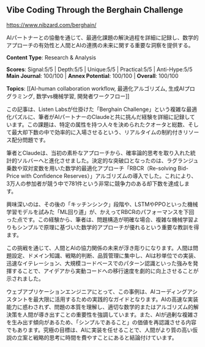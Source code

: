## Vibe Coding Through the Berghain Challenge

https://www.nibzard.com/berghain/

AIパートナーとの協働を通じて、最適化課題の解決過程を詳細に記録し、数学的アプローチの有効性と人間とAIの連携の未来に関する重要な洞察を提供する。

**Content Type**: Research & Analysis

**Scores**: Signal:5/5 | Depth:5/5 | Unique:5/5 | Practical:5/5 | Anti-Hype:5/5
**Main Journal**: 100/100 | **Annex Potential**: 100/100 | **Overall**: 100/100

**Topics**: [[AI-human collaboration workflow, 最適化アルゴリズム, 生成AIプログラミング, 数学vs機械学習, 開発者ワークフロー]]

この記事は、Listen Labsが仕掛けた「Berghain Challenge」という複雑な最適化パズルに、筆者がAIパートナーのClaudeと共に挑んだ経験を詳細に記録しています。この課題は、特定の属性を持つ人々を決められたクオータと総数、そして最大却下数の中で効率的に入場させるという、リアルタイムの制約付きリソース配分問題です。

筆者とClaudeは、当初の素朴なアプローチから、確率論的思考を取り入れた統計的ソルバーへと進化させました。決定的な突破口となったのは、ラグランジュ乗数や双対変数を用いた数学的最適化アプローチ「RBCR（Re-solving Bid-Price with Confidence Reserves）」アルゴリズムの導入でした。これにより、3万人の参加者が競う中で781件という非常に競争力のある却下数を達成します。

興味深いのは、その後の「キッチンシンク」段階や、LSTMやPPOといった機械学習モデルを試みた「ML回り道」が、かえってRBCRのパフォーマンスを下回った点です。この経験から、筆者は、問題構造が明確な場合、複雑な機械学習よりもシンプルで原理に基づいた数学的アプローチが優れるという重要な教訓を得ます。

この挑戦を通じて、人間とAIの協力関係の未来が浮き彫りになります。人間は問題設定、ドメイン知識、戦略的判断、品質管理に集中し、AIは秒単位での実装、迅速なイテレーション、大規模コードベースでのパターン認識といった強みを発揮することで、アイデアから実動コードへの移行速度を劇的に向上させることが示されました。

ウェブアプリケーションエンジニアにとって、この事例は、AIコーディングアシスタントを最大限に活用するための実践的なガイドとなります。AIの高速な実装能力に惑わされず、問題の本質を理解し、適切な数学的またはアルゴリズム的解決策を人間が導き出すことの重要性を強調しています。また、AIが過剰な複雑さを生み出す傾向があるため、「シンプルであること」の価値を再認識させる内容でもあります。究極の目標は、AIに実装を任せることで、人間がより質の高い仮説の立案と戦略的思考に時間を費やすことにあると結論付けています。